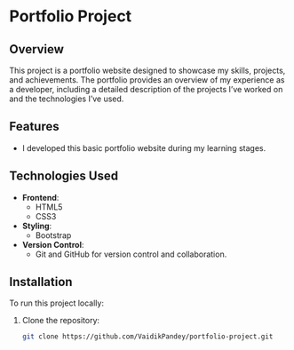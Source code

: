 # Portfolio Project

## Overview

This project is a portfolio website designed to showcase my skills, projects, and achievements. The portfolio provides an overview of my experience as a developer, including a detailed description of the projects I’ve worked on and the technologies I’ve used.

## Features
- I developed this basic portfolio website during my learning stages.

## Technologies Used

- **Frontend**: 
  - HTML5
  - CSS3
- **Styling**:
  - Bootstrap
- **Version Control**:
  - Git and GitHub for version control and collaboration.

## Installation

To run this project locally:

1. Clone the repository:
   ```bash
   git clone https://github.com/VaidikPandey/portfolio-project.git
